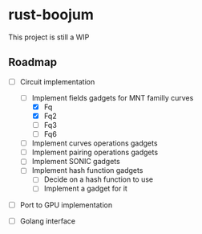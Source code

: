 # rust-boojum

This project is still a WIP

## Roadmap

- [ ] Circuit implementation
  - [ ] Implement fields gadgets for MNT familly curves
    - [x] Fq
    - [x] Fq2
    - [ ] Fq3
    - [ ] Fq6 
  - [ ] Implement curves operations gadgets
  - [ ] Implement pairing operations gadgets
  - [ ] Implement SONIC gadgets
  - [ ] Implement hash function gadgets
    - [ ] Decide on a hash function to use
    - [ ] Implement a gadget for it
- [ ] Port to GPU implementation
- [ ] Golang interface

